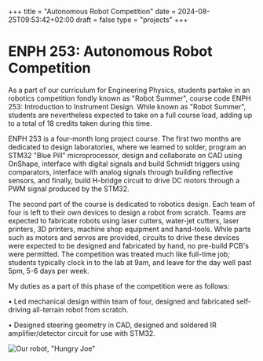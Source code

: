 +++
title = "Autonomous Robot Competition"
date = 2024-08-25T09:53:42+02:00
draft = false
type = "projects"
+++

# ENPH 253: Autonomous Robot Competition

As a part of our curriculum for Engineering Physics, students partake in an robotics competition fondly known as "Robot Summer", course code ENPH 253: Introduction to Instrument Design. While known as "Robot Summer", students are nevertheless expected to take on a full course load, adding up to a total of 18 credits taken during this time.  

ENPH 253 is a four-month long project course. The first two months are dedicated to design laboratories, where we learned to solder, program an STM32 "Blue Pill" microprocessor, design and collaborate on CAD using OnShape, interface with digital signals and build Schmidt triggers using comparators, interface with analog signals through building reflective sensors, and finally, build H-bridge circuit to drive DC motors through a PWM signal produced by the STM32.

The second part of the course is dedicated to robotics design. Each team of four is left to their own devices to design a robot from scratch. Teams are expected to fabricate robots using laser cutters, water-jet cutters, laser printers, 3D printers, machine shop equipment and hand-tools. While parts such as motors and servos are provided, circuits to drive these devices were expected to be designed and fabricated by hand, no pre-build PCB's were permitted. The competition was treated much like full-time job; students typically clock in to the lab at 9am, and leave for the day well past 5pm, 5-6 days per week.

My duties as a part of this phase of the competition were as follows:

• Led mechanical design within team of four, designed and fabricated self-driving all-terrain robot from scratch.

• Designed steering geometry in CAD, designed and soldered IR amplifier/detector circuit for use with STM32.

![Our robot, "Hungry Joe"](/images/works/1695932850780.jpg)


